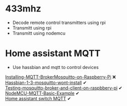 # 433mhz

 * Decode remote control transmitters using rpi
 * Transmitt using rpi
 * Transmitt using nodemcu

# Home assistant MQTT

 * Use hassbian and mqtt to control devices
 
[Installing-MQTT-BrokerMosquitto-on-Raspberry-Pi](https://www.instructables.com/id/Installing-MQTT-BrokerMosquitto-on-Raspberry-Pi/) &#10060; <br> 
[Hassbian-1-3-mosquitto-wont-install](https://community.home-assistant.io/t/hassbian-1-3-mosquitto-wont-install/27922/6) &#10004; <br> 
[Testing-mosquitto-broker-and-client-on-raspbbery-pi](https://randomnerdtutorials.com/testing-mosquitto-broker-and-client-on-raspbbery-pi/) &#10004; <br> 
[NodeMCU-MQTT-Basic-Example](https://www.instructables.com/id/NodeMCU-MQTT-Basic-Example/) &#10004; <br>
[Home assistant switch MQTT](https://www.home-assistant.io/components/switch.mqtt/) &#10004; <br>